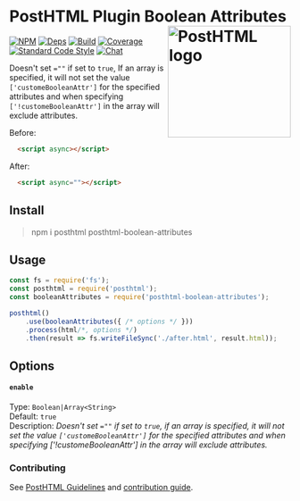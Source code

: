 # PostHTML Plugin Boolean Attributes <img align="right" width="220" height="200" title="PostHTML logo" src="http://posthtml.github.io/posthtml/logo.svg">

[![NPM][npm]][npm-url]
[![Deps][deps]][deps-url]
[![Build][build]][build-badge]
[![Coverage][cover]][cover-badge]
[![Standard Code Style][style]][style-url]
[![Chat][chat]][chat-badge]

Doesn't set `=""` if set to `true`, If an array is specified, it will not set the value `['customeBooleanAttr']` for the specified attributes and when specifying `['!customeBooleanAttr']` in the array will exclude attributes.

Before:
``` html
  <script async></script>
```

After:
``` html
  <script async=""></script>
```

## Install

> npm i posthtml posthtml-boolean-attributes

## Usage

``` js
const fs = require('fs');
const posthtml = require('posthtml');
const booleanAttributes = require('posthtml-boolean-attributes');

posthtml()
    .use(booleanAttributes({ /* options */ }))
    .process(html/*, options */)
    .then(result => fs.writeFileSync('./after.html', result.html));
```

## Options

#### `enable`

Type: `Boolean|Array<String>`  
Default: `true`  
Description: *Doesn't set `=""` if set to `true`, if an array is specified, it will not set the value `['customeBooleanAttr']` for the specified attributes and when specifying ['!customeBooleanAttr'] in the array will exclude attributes.*

### Contributing

See [PostHTML Guidelines](https://github.com/posthtml/posthtml/tree/master/docs) and [contribution guide](CONTRIBUTING.md).

[npm]: https://img.shields.io/npm/v/posthtml.svg
[npm-url]: https://npmjs.com/package/posthtml

[deps]: https://david-dm.org/posthtml/posthtml.svg
[deps-url]: https://david-dm.org/posthtml/posthtml

[style]: https://img.shields.io/badge/code%20style-standard-yellow.svg
[style-url]: http://standardjs.com/

[build]: https://travis-ci.org/posthtml/posthtml.svg?branch=master
[build-badge]: https://travis-ci.org/posthtml/posthtml?branch=master

[cover]: https://coveralls.io/repos/posthtml/posthtml/badge.svg?branch=master
[cover-badge]: https://coveralls.io/r/posthtml/posthtml?branch=master


[chat]: https://badges.gitter.im/posthtml/posthtml.svg
[chat-badge]: https://gitter.im/posthtml/posthtml?utm_source=badge&utm_medium=badge&utm_campaign=pr-badge&utm_content=badge"
